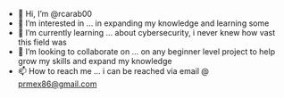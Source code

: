 - 👋 Hi, I’m @rcarab00
- 👀 I’m interested in ... in expanding my knowledge and learning some 
- 🌱 I’m currently learning ... about cybersecurity, i never knew how vast this field was 
- 💞️ I’m looking to collaborate on ... on any beginner level project to help grow my skills and expand my knowledge
- 📫 How to reach me ... i can be reached via email @ prmex86@gmail.com

<!---
rcarab00/rcarab00 is a ✨ special ✨ repository because its `README.md` (this file) appears on your GitHub profile.
You can click the Preview link to take a look at your changes.
--->
